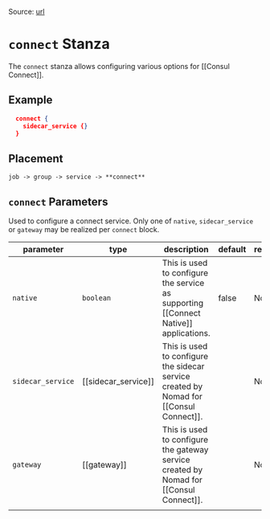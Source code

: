 Source: [url](https://developer.hashicorp.com/nomad/docs/job-specification/connect)

# `connect` Stanza
The `connect` stanza allows configuring various options for [[Consul Connect]].

## Example
```json
  connect {
    sidecar_service {}
  }

```

## Placement
`job -> group -> service -> **connect**`

## `connect` Parameters
Used to configure a connect service. Only one of `native`, `sidecar_service` or `gateway` may be realized per `connect` block. 

| parameter         | type                | description                                                                            | default | required |
| ----------------- | ------------------- | -------------------------------------------------------------------------------------- | ------- | -------- |
| `native`          | `boolean`           | This is used to configure the service as supporting [[Connect Native]] applications.   | false   | No       |
| `sidecar_service` | [[sidecar_service]] | This is used to configure the sidecar service created by Nomad for [[Consul Connect]]. |         | No       |
| `gateway`         | [[gateway]]         | This is used to configure the gateway service created by Nomad for [[Consul Connect]]. |         | No       |
|                   |                     |                                                                                        |         |          |

